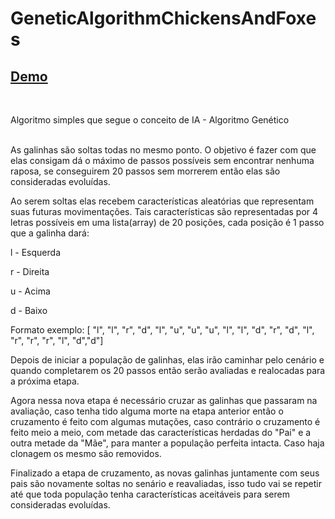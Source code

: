 # GeneticAlgorithmChickensAndFoxes
<a href="https://paulohrodrigues.github.io/GeneticAlgorithmChickensAndFoxes/"><h2>Demo</h2></a>
</br>

Algoritmo simples que segue o conceito de IA - Algoritmo Genético<br><br>

<p>As galinhas são soltas todas no mesmo ponto. O objetivo é fazer com que elas consigam dá o máximo de passos possíveis sem encontrar nenhuma raposa, se conseguirem 20 passos sem morrerem então elas são consideradas evoluídas.</p>

<p> Ao serem soltas elas recebem características aleatórias que representam suas futuras movimentações.
Tais características são representadas por 4 letras possíveis em uma lista(array) de 20 posições, cada posição é 1 passo que a galinha dará:</p>

<p> l - Esquerda </p>
<p> r - Direita </p>
<p> u - Acima </p>
<p> d - Baixo </p>

<p> Formato exemplo: [ "l", "l", "r", "d", "l", "u", "u", "u", "l", "l", "d", "r", "d", "l", "r", "r", "r", "l", "d","d"]</p>

<p>Depois de iniciar a população de galinhas, elas irão caminhar pelo cenário e quando completarem os 20 passos então serão avaliadas e realocadas para a próxima etapa.</p>
<p>Agora nessa nova etapa é necessário cruzar as galinhas que passaram na avaliação, caso tenha tido alguma morte na etapa anterior então o cruzamento é feito com algumas mutações, caso contrário o cruzamento é feito meio a meio, com metade das características herdadas do "Pai" e a outra metade da "Mãe", para manter a população perfeita intacta. Caso haja clonagem os mesmo são removidos.</p>

<p>Finalizado a etapa de cruzamento, as novas galinhas juntamente com seus pais são novamente soltas no senário e reavaliadas, isso tudo vai se repetir até que toda população tenha características aceitáveis para serem consideradas evoluídas.</p>

